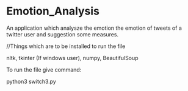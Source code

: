 # Emotion_Analysis


An application which analysze the emotion the emotion of tweets of a twitter user and suggestion some measures.

//Things which are to be installed to run the file

nltk,
tkinter (If windows user),
numpy,
BeautifulSoup


To run the file give command:

python3 switch3.py
